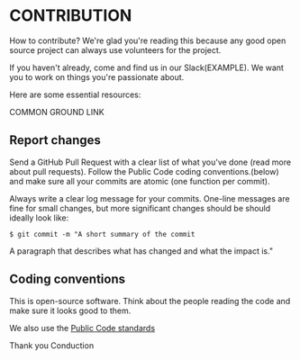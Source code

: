 # CONTRIBUTION

How to contribute?
We're glad you're reading this because any good open source project can always use volunteers for the project.

If you haven't already, come and find us in our Slack(EXAMPLE). We want you to work on things you're passionate about.

Here are some essential resources:

COMMON GROUND LINK

## Report changes

Send a GitHub Pull Request with a clear list of what you've done (read more about pull requests). Follow the Public Code coding conventions.(below) and make sure all your commits are atomic (one function per commit).

Always write a clear log message for your commits. One-line messages are fine for small changes, but more significant changes should be
should ideally look like:

`$ git commit -m "A short summary of the commit`

 A paragraph that describes what has changed and what the impact is."

## Coding conventions

This is open-source software. Think about the people reading the code and make sure it looks good to them.

We also use the [Public Code standards](https://publiccode.net/)

Thank you Conduction

